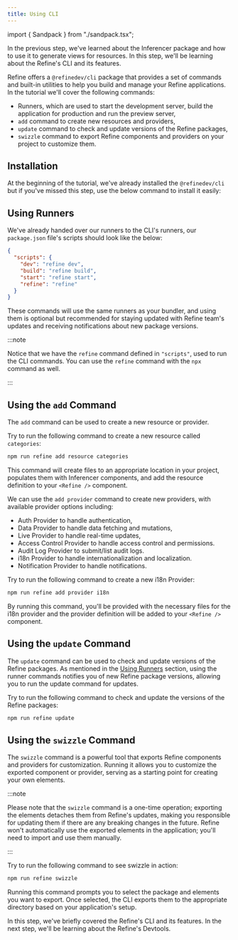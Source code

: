 ```yaml
---
title: Using CLI
---
```


import { Sandpack } from "./sandpack.tsx";

<Sandpack>

In the previous step, we've learned about the Inferencer package and how to use it to generate views for resources. In this step, we'll be learning about the Refine's CLI and its features.

Refine offers a `@refinedev/cli` package that provides a set of commands and built-in utilities to help you build and manage your Refine applications. In the tutorial we'll cover the following commands:

- Runners, which are used to start the development server, build the application for production and run the preview server,
- `add` command to create new resources and providers,
- `update` command to check and update versions of the Refine packages,
- `swizzle` command to export Refine components and providers on your project to customize them.

## Installation

At the beginning of the tutorial, we've already installed the `@refinedev/cli` but if you've missed this step, use the below command to install it easily:

<InstallPackagesCommand args="@refinedev/cli" />

## Using Runners

We've already handed over our runners to the CLI's runners, our `package.json` file's scripts should look like the below:

```json title="package.json"
{
  "scripts": {
    "dev": "refine dev",
    "build": "refine build",
    "start": "refine start",
    "refine": "refine"
  }
}
```

These commands will use the same runners as your bundler, and using them is optional but recommended for staying updated with Refine team's updates and receiving notifications about new package versions.

:::note

Notice that we have the `refine` command defined in `"scripts"`, used to run the CLI commands. You can use the `refine` command with the `npx` command as well.

:::

## Using the `add` Command

The `add` command can be used to create a new resource or provider.

Try to run the following command to create a new resource called `categories`:

```sh
npm run refine add resource categories
```

This command will create files to an appropriate location in your project, populates them with Inferencer components, and add the resource definition to your `<Refine />` component.

<VideoInView src="https://refine.ams3.cdn.digitaloceanspaces.com/assets/tutorial/webm/add-resource.webm" playsInline loop autoPlay muted />

We can use the `add provider` command to create new providers, with available provider options including:

- Auth Provider to handle authentication,
- Data Provider to handle data fetching and mutations,
- Live Provider to handle real-time updates,
- Access Control Provider to handle access control and permissions.
- Audit Log Provider to submit/list audit logs.
- i18n Provider to handle internationalization and localization.
- Notification Provider to handle notifications.

Try to run the following command to create a new i18n Provider:

```sh
npm run refine add provider i18n
```

By running this command, you'll be provided with the necessary files for the i18n provider and the provider definition will be added to your `<Refine />` component.

<VideoInView src="https://refine.ams3.cdn.digitaloceanspaces.com/assets/tutorial/webm/add-provider-i18n-2.webm" playsInline loop autoPlay muted />

## Using the `update` Command

The `update` command can be used to check and update versions of the Refine packages. As mentioned in the [Using Runners](#using-runners) section, using the runner commands notifies you of new Refine package versions, allowing you to run the update command for updates.

Try to run the following command to check and update the versions of the Refine packages:

```sh
npm run refine update
```

## Using the `swizzle` Command

The `swizzle` command is a powerful tool that exports Refine components and providers for customization. Running it allows you to customize the exported component or provider, serving as a starting point for creating your own elements.

:::note

Please note that the `swizzle` command is a one-time operation; exporting the elements detaches them from Refine's updates, making you responsible for updating them if there are any breaking changes in the future. Refine won't automatically use the exported elements in the application; you'll need to import and use them manually.

:::

Try to run the following command to see swizzle in action:

```sh
npm run refine swizzle
```

Running this command prompts you to select the package and elements you want to export. Once selected, the CLI exports them to the appropriate directory based on your application's setup.

<VideoInView src="https://refine.ams3.cdn.digitaloceanspaces.com/assets/tutorial/webm/cli-swizzle.webm" playsInline loop autoPlay muted />

In this step, we've briefly covered the Refine's CLI and its features. In the next step, we'll be learning about the Refine's Devtools.

</Sandpack>
